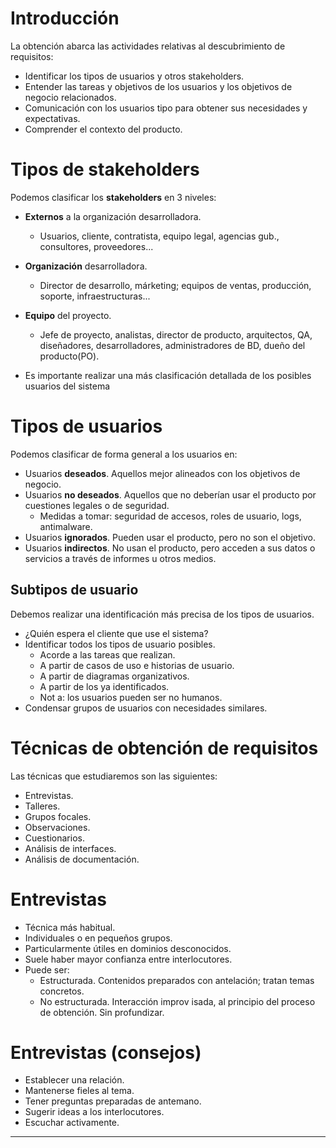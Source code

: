 # Introducción

La obtención abarca las actividades relativas al descubrimiento de requisitos:

- Identificar los tipos de usuarios y otros stakeholders.  
- Entender las tareas y objetivos de los usuarios y los objetivos de negocio relacionados.  
- Comunicación con los usuarios tipo para obtener sus necesidades y expectativas. 
- Comprender el contexto del producto.

# Tipos de stakeholders

Podemos clasificar los **stakeholders** en 3 niveles:
- **Externos** a la organización desarrolladora.
	- Usuarios, cliente, contratista, equipo legal, agencias gub., consultores, proveedores...
- **Organización** desarrolladora.
	- Director de desarrollo, márketing; equipos de ventas, producción, soporte, infraestructuras...
- **Equipo** del proyecto.
	- Jefe de proyecto, analistas, director de producto, arquitectos, QA, diseñadores, desarrolladores, administradores de BD, dueño del producto(PO).

- Es importante realizar una más clasificación detallada de los posibles usuarios del sistema

# Tipos de usuarios

Podemos clasificar de forma general a los usuarios en:
- Usuarios **deseados**. Aquellos mejor alineados con los objetivos de negocio.
- Usuarios **no deseados**. Aquellos que no deberían usar el producto por cuestiones legales o de seguridad.
	- Medidas a tomar: seguridad de accesos, roles de usuario, logs, antimalware.
- Usuarios **ignorados**. Pueden usar el producto, pero no son el objetivo.
- Usuarios **indirectos**. No usan el producto, pero acceden a sus datos o servicios a través de informes u otros medios.

## Subtipos de usuario

Debemos realizar una identificación más precisa de los tipos de usuarios. 
- ¿Quién espera el cliente que use el sistema?
- Identificar todos los tipos de usuario posibles. 
	- Acorde a las tareas que realizan.
	- A partir de casos de uso e historias de usuario. 
	- A partir de diagramas organizativos.
	- A partir de los ya identificados.
	- Not a: los usuarios pueden ser no humanos.
- Condensar grupos de usuarios con necesidades similares.

# Técnicas de obtención de requisitos

Las técnicas que estudiaremos son las siguientes:

- Entrevistas.  
- Talleres.  
- Grupos focales.  
- Observaciones.  
- Cuestionarios.  
- Análisis de interfaces.  
- Análisis de documentación.

# Entrevistas

- Técnica más habitual.  
- Individuales o en pequeños grupos.  
- Particularmente útiles en dominios desconocidos. 
- Suele haber mayor confianza entre interlocutores.
-  Puede ser:
	- Estructurada. Contenidos preparados con antelación; tratan temas concretos.
	- No estructurada. Interacción improv isada, al principio del proceso de obtención. Sin profundizar.

# Entrevistas (consejos)

- Establecer una relación.  
- Mantenerse fieles al tema.  
- Tener preguntas preparadas de antemano. 
- Sugerir ideas a los interlocutores.  
- Escuchar activamente.

---